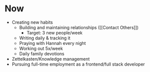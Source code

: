# Now

- Creating new habits
  - Building and maintaining relationships ([[Contact Others]])
    - Target: 3 new people/week
  - Writing daily & tracking it
  - Praying with Hannah every night
  - Working out 5x/week
  - Daily family devotions
- Zettelkasten/Knowledge management
- Pursuing full-time employment as a frontend/full stack developer
